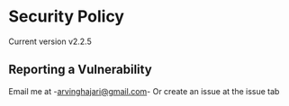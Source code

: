 # Security Policy

Current version v2.2.5

## Reporting a Vulnerability

Email me at -<a href = "mailto:arvinghajari@gmail.com">arvinghajari@gmail.com</a>-
Or create an issue at the issue tab
